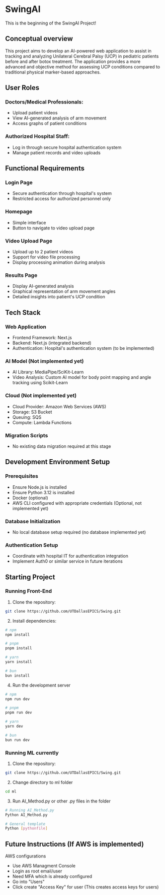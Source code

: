 # SwingAI

This is the beginning of the SwingAI Project! 

## Conceptual overview

This project aims to develop an AI-powered web application to assist in tracking and analyzing Unilateral Cerebral Palsy (UCP) in pediatric patients before and after botox treatment. The application provides a more advanced and objective method for assessing UCP conditions compared to traditional physical marker-based approaches.

## User Roles

### Doctors/Medical Professionals:

- Upload patient videos
- View AI-generated analysis of arm movement
- Access graphs of patient conditions

### Authorized Hospital Staff:

- Log in through secure hospital authentication system
- Manage patient records and video uploads

## Functional Requirements

### Login Page

- Secure authentication through hospital's system
- Restricted access for authorized personnel only

### Homepage

- Simple interface
- Button to navigate to video upload page

### Video Upload Page

- Upload up to 2 patient videos
- Support for video file processing
- Display processing animation during analysis

### Results Page

- Display AI-generated analysis
- Graphical representation of arm movement angles
- Detailed insights into patient's UCP condition

## Tech Stack

### Web Application

- Frontend Framework: Next.js
- Backend: Next.js (integrated backend)
- Authentication: Hospital's authentication system (to be implemented)

### AI Model (Not implemented yet)

- AI Library: MediaPipe/SciKit-Learn
- Video Analysis: Custom AI model for body point mapping and angle tracking using Scikit-Learn

### Cloud (Not implemented yet)

- Cloud Provider: Amazon Web Services (AWS)
- Storage: S3 Bucket
- Queuing: SQS
- Compute: Lambda Functions

### Migration Scripts

- No existing data migration required at this stage

## Development Environment Setup
### Prerequisites

- Ensure Node.js is installed
- Ensure Python 3.12 is installed
- Docker (optional)
- AWS CLI configured with appropriate credentials (Optional, not implemented yet)

### Database Initialization

- No local database setup required (no database implemented yet)

### Authentication Setup

- Coordinate with hospital IT for authentication integration
- Implement Auth0 or similar service in future iterations

## Starting Project
### Running Front-End
1. Clone the repository:
  ```bash
  git clone https://github.com/UTDallasEPICS/Swing.git
  ```

2. Install dependencies:
  ```bash
  # npm
  npm install

  # pnpm
  pnpm install

  # yarn
  yarn install

  # bun
  bun install
  ```

4. Run the development server
  ```bash
  # npm
  npm run dev

  # pnpm
  pnpm run dev

  # yarn
  yarn dev

  # bun
  bun run dev
  ```
### Running ML currently
1. Clone the repository:
  ```bash
  git clone https://github.com/UTDallasEPICS/Swing.git
  ```

2. Change directory to ml folder
  ```bash
  cd ml
  ```

3. Run AI_Method.py or other .py files in the folder
  ```bash
  # Running AI_Method.py
  Python AI_Method.py

  # General template
  Python [pythonfile]
  ```

## Future Instructions (If AWS is implemented)
AWS configurations
- Use AWS Managment Console
- Login as root email/user
- Need MFA which is already configured
- Go into "Users"
- Click create "Access Key" for user (This creates access keys for users)
